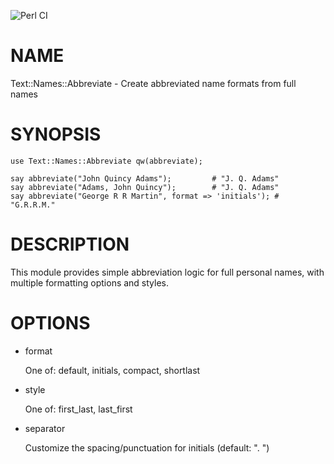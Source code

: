 ![Perl CI](https://github.com/yourname/Text-Names-Abbreviate/actions/workflows/perl-ci.yml/badge.svg)

# NAME

Text::Names::Abbreviate - Create abbreviated name formats from full names

# SYNOPSIS

    use Text::Names::Abbreviate qw(abbreviate);

    say abbreviate("John Quincy Adams");         # "J. Q. Adams"
    say abbreviate("Adams, John Quincy");        # "J. Q. Adams"
    say abbreviate("George R R Martin", format => 'initials'); # "G.R.R.M."

# DESCRIPTION

This module provides simple abbreviation logic for full personal names,
with multiple formatting options and styles.

# OPTIONS

- format

    One of: default, initials, compact, shortlast

- style

    One of: first\_last, last\_first

- separator

    Customize the spacing/punctuation for initials (default: ". ")
